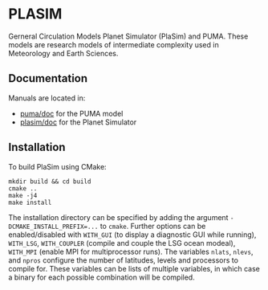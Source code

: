 PLASIM
======

Gerneral Circulation Models Planet Simulator (PlaSim) and PUMA. These models are research models of intermediate complexity used in Meteorology and Earth Sciences.

## Documentation
Manuals are located in:

- [puma/doc](./puma/doc) for the PUMA model
- [plasim/doc](./plasim/doc) for the Planet Simulator

## Installation ##
To build PlaSim using CMake:

```
mkdir build && cd build
cmake ..
make -j4
make install
```

The installation directory can be specified by adding the argument `-DCMAKE_INSTALL_PREFIX=...` to `cmake`.
Further options can be enabled/disabled with `WITH_GUI` (to display a diagnostic GUI while running), `WITH_LSG`, `WITH_COUPLER` (compile and couple the LSG ocean modeal), `WITH_MPI` (enable MPI for multiprocessor runs). The variables `nlats`, `nlevs`, and `npros` configure the number of latitudes, levels and processors to compile for. These variables can be lists of multiple variables, in which case a binary for each possible combination will be compiled.
